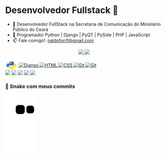 # Desenvolvedor Fullstack 🖖

- 🔭 Desenvolvedor FullStack na Secretaria de Comunicação do Ministério Público do Ceará
- 🌱 Programador Python | Django | PyQT | PySide | PHP | JavaScript
- 📫 Fale comigo!: naldoforrf@gmail.com 

<div align="center">
  <a href="https://github.com/ronaldo251">
  <img height="180em" src="https://github-readme-stats.vercel.app/api?username=ronaldo251&show_icons=true&theme=dark&include_all_commits=true&count_private=true"/>
  <img height="180em" src="https://github-readme-stats.vercel.app/api/top-langs/?username=ronaldo251&layout=compact&langs_count=7&theme=dark"/>
</div>
  </div>
<div style="display: inline_block"><br>
  <img align="center" alt="Python" height="30" width="40" src="https://raw.githubusercontent.com/devicons/devicon/master/icons/python/python-original.svg">
  <img align="center" alt="Django" height="30" width="40" src="https://cdn.jsdelivr.net/gh/devicons/devicon/icons/django/django-plain.svg" />
  <img align="center" alt="HTML" height="30" width="40" src="https://cdn.jsdelivr.net/gh/devicons/devicon/icons/html5/html5-original.svg" />
  <img align="center" alt="CSS" height="30" width="40" src="https://cdn.jsdelivr.net/gh/devicons/devicon/icons/css3/css3-original.svg" />
  <img align="center" alt="Git" height="30" width="40" src="https://cdn.jsdelivr.net/gh/devicons/devicon/icons/linux/linux-original.svg" />
  <img align="center" alt="Git" height="30" width="40" src="https://cdn.jsdelivr.net/gh/devicons/devicon/icons/git/git-original.svg" />
</div>

<div> 
  <a href="https://instagram.com/_sr.coronel" target="_blank"><img src="https://img.shields.io/badge/-Instagram-%23E4405F?style=for-the-badge&logo=instagram&logoColor=white" target="_blank"></a>
 	<a href="https://www.twitch.tv/belarus251" target="_blank"><img src="https://img.shields.io/badge/Twitch-9146FF?style=for-the-badge&logo=twitch&logoColor=white" target="_blank"></a>
 <a href="https://discord.com/pimenta616" target="_blank"><img src="https://img.shields.io/badge/Discord-7289DA?style=for-the-badge&logo=discord&logoColor=white" target="_blank"></a> 
  <a href = "mailto:naldoforrf@gmail.com"><img src="https://img.shields.io/badge/-Gmail-%23333?style=for-the-badge&logo=gmail&logoColor=white" target="_blank"></a>
  <a href="https://www.linkedin.com/in/ronaldo-fraga-49a11114a/" target="_blank"><img src="https://img.shields.io/badge/-LinkedIn-%230077B5?style=for-the-badge&logo=linkedin&logoColor=white" target="_blank"></a> 

  ### 🐍 Snake com meus commits

![snake gif](https://raw.githubusercontent.com/Ronaldo251/Ronaldo251/output/github-contribution-grid-snake.svg)



 
</div>
